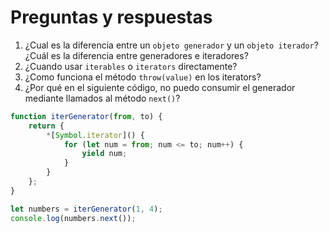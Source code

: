 # Preguntas y respuestas

1. ¿Cual es la diferencia entre un `objeto generador` y un `objeto iterador`? ¿Cuál es la diferencia entre generadores e iteradores?
2. ¿Cuando usar `iterables` o `iterators` directamente?
3. ¿Como funciona el método `throw(value)` en los iterators?
4. ¿Por qué en el siguiente código, no puedo consumir el generador mediante llamados al método `next()`?

```js
function iterGenerator(from, to) {
    return {
        *[Symbol.iterator]() {
            for (let num = from; num <= to; num++) {
                yield num;
            }
        }
    };
}

let numbers = iterGenerator(1, 4);
console.log(numbers.next());
```
